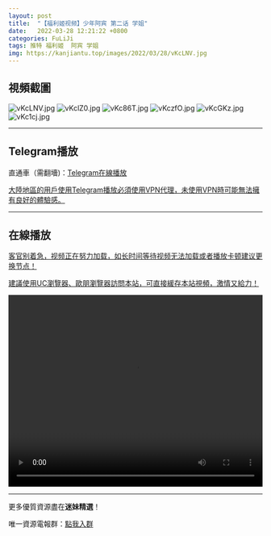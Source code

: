 ```yaml
---
layout: post
title:  "【福利姬视频】少年阿宾 第二话 学姐"
date:   2022-03-28 12:21:22 +0800
categories: FuLiJi
tags: 推特 福利姬  阿宾 学姐
img: https://kanjiantu.top/images/2022/03/28/vKcLNV.jpg
---
```



## 視頻截圖

![vKcLNV.jpg](https://kanjiantu.top/images/2022/03/28/vKcLNV.jpg)
![vKclZ0.jpg](https://kanjiantu.top/images/2022/03/28/vKclZ0.jpg)
![vKc86T.jpg](https://kanjiantu.top/images/2022/03/28/vKc86T.jpg)
![vKczfO.jpg](https://kanjiantu.top/images/2022/03/28/vKczfO.jpg)
![vKcGKz.jpg](https://kanjiantu.top/images/2022/03/28/vKcGKz.jpg)
![vKc1cj.jpg](https://kanjiantu.top/images/2022/03/28/vKc1cj.jpg)

* * *
## Telegram播放

直通車（需翻墻)：[Telegram在線播放](https://t.me/mimeijingxuan/277)

<u>大陸地區的用戶使用Telegram播放必須使用VPN代理，未使用VPN時可能無法擁有良好的體驗感。</u> 
* * *
## 在線播放
<u>客官别着急，视频正在努力加载，如长时间等待视频无法加载或者播放卡顿建议更换节点！</u>

<u>建議使用UC瀏覽器、歐朋瀏覽器訪問本站，可直接緩存本站視頻，激情又給力！</u>
<center><video src="https://cdn.publer.io/uploads/videos/6247da3adb279731bbdeaed4/7aa285d8b107d7cd3e42b1e20f7fbe8b.mp4" width="100%" height="380px" controls="controls"></video></center>


* * *
更多優質資源盡在**迷妹精選**！

唯一資源電報群：[點我入群](https://t.me/mimeijingxuan)


